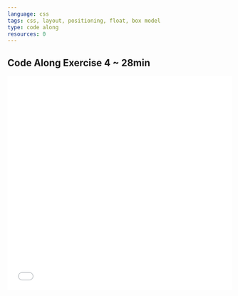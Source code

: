 ```yaml
---
language: css
tags: css, layout, positioning, float, box model
type: code along
resources: 0
---
```


## Code Along Exercise 4 ~ 28min

<iframe width="100%" height="480" src="//www.youtube.com/embed/zZpAqtEXse0?rel=0" frameborder="0" allowfullscreen></iframe>